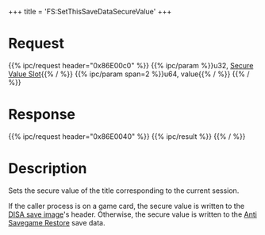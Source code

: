 +++
title = 'FS:SetThisSaveDataSecureValue'
+++

# Request

{{% ipc/request header="0x86E00c0" %}}
{{% ipc/param %}}u32, [Secure Value Slot](Filesystem_services#securevalueslot "wikilink"){{% / %}}
{{% ipc/param span=2 %}}u64, value{{% / %}}
{{% / %}}

# Response

{{% ipc/request header="0x86E0040" %}}
{{% ipc/result %}}
{{% / %}}

# Description

Sets the secure value of the title corresponding to the current session.

If the caller process is on a game card, the secure value is written to the [DISA save image](DISA_and_DIFF#disa_header "wikilink")'s header.
Otherwise, the secure value is written to the [Anti Savegame Restore](Filesystem_services#anti_savegame_restore "wikilink") save data.
